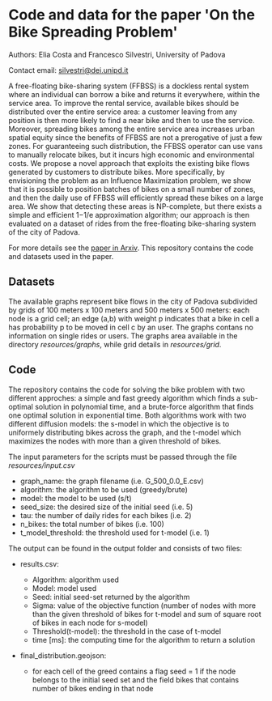 # Code and data for the paper 'On the Bike Spreading Problem'

Authors: Elia Costa and Francesco Silvestri, University of Padova

Contact email: <silvestri@dei.unipd.it>

A free-floating bike-sharing system (FFBSS) is a dockless rental system where an individual can borrow 
a bike and returns it everywhere, within the service area. To improve the rental service, available bikes 
should be distributed over the entire service area: a customer leaving from any position is then more likely 
to find a near bike and then to use the service. Moreover, spreading bikes among the entire service area increases 
urban spatial equity since the benefits of FFBSS are not a prerogative of just a few zones. 
For guaranteeing such distribution, the FFBSS operator can use vans to manually relocate bikes, but it incurs high 
economic and environmental costs. We propose a novel approach that exploits the existing bike flows generated by 
customers to distribute bikes. More specifically, by envisioning the problem as an Influence Maximization problem, 
we show that it is possible to position batches of bikes on a small number of zones, and then the daily use of FFBSS 
will efficiently spread these bikes on a large area. We show that detecting these areas is NP-complete, 
but there exists a simple and efficient 1−1/e approximation algorithm; our approach is then evaluated on a dataset of 
rides from the free-floating bike-sharing system of the city of Padova.


For more details see the [paper in Arxiv](https://arxiv.org/abs/2107.00761). This repository contains the code and datasets used in the paper.

## Datasets
The available graphs represent bike flows in the city of Padova subdivided by grids of 100 meters x 100 meters and 
500 meters x 500 meters: each node is a grid cell; an edge (a,b) with weight p indicates that a bike in cell a 
has probability p to be moved in cell c by an user. The graphs contans no information on single rides or users.
The graphs area available in the directory *resources/graphs*, while grid details in *resources/grid*.

## Code
The repository contains the code for solving the bike problem with two different approches: 
a simple and fast greedy algorithm which finds a sub-optimal solution in polynomial time, 
and a brute-force algorithm that finds one optimal solution in exponential time. 
Both algorithms work with two different diffusion models: the s-model in which the objective is to uniformely distributing bikes across the graph, 
and the t-model which maximizes the nodes with more than a given threshold of bikes.

The input parameters for the scripts must be passed through the file *resources/input.csv*

* graph_name: the graph filename (i.e. G_500_0.0_E.csv)
* algorithm: the algorithm to be used (greedy/brute)	
* model: the model to be used (s/t)
* seed_size: the desired size of the initial seed (i.e. 5)
* tau: the number of daily rides for each bikes (i.e. 2)
* n_bikes: the total number of bikes (i.e. 100)
* t_model_threshold: the threshold used for t-model (i.e. 1)

The output can be found in the output folder and consists of two files:
* results.csv:
  * Algorithm: algorithm used
  * Model: model used	
  * Seed: initial seed-set returned by the algorithm	
  * Sigma: value of the objective function (number of nodes with more than the given threshold of bikes for t-model and sum of square root of bikes in each node for s-model)
  * Threshold(t-model): the threshold in the case of t-model
  * time [ms]: the computing time for the algorithm to return a solution

* final_distribution.geojson: 
  * for each cell of the greed contains a flag seed = 1 if the node belongs to the initial seed set and the field bikes that contains number of bikes ending in that node 
